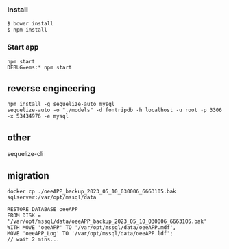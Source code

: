 ### Install
```
$ bower install
$ npm install
```

### Start app
```
npm start
DEBUG=ems:* npm start
```


## reverse engineering
```
npm install -g sequelize-auto mysql
sequelize-auto -o "./models" -d fontripdb -h localhost -u root -p 3306 -x 53434976 -e mysql
```


## other
sequelize-cli

## migration
```
docker cp ./oeeAPP_backup_2023_05_10_030006_6663105.bak sqlserver:/var/opt/mssql/data
```
```
RESTORE DATABASE oeeAPP
FROM DISK = '/var/opt/mssql/data/oeeAPP_backup_2023_05_10_030006_6663105.bak'
WITH MOVE 'oeeAPP' TO '/var/opt/mssql/data/oeeAPP.mdf',
MOVE 'oeeAPP_Log' TO '/var/opt/mssql/data/oeeAPP.ldf';
// wait 2 mins...
```
